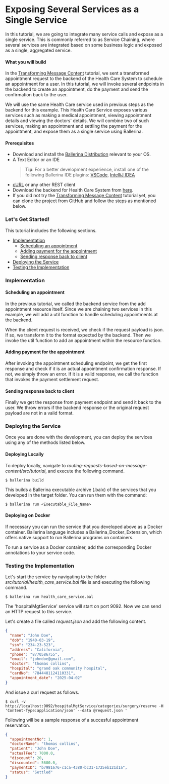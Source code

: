 # Exposing Several Services as a Single Service

In this tutorial, we are going to integrate many service calls and expose as a single service. This is commonly referred to as Service Chaining, where several services are integrated based on some business logic and exposed as a single, aggregated service.

#### What you will build

In the [Transforming Message Content](../../transforming-message-content/transforming-message-content/) tutorial, we sent a transformed appointment request to the backend of the Health Care System to schedule an appointment for a user. In this tutorial, we will invoke several endpoints in the backend to create an appointment, do the payment and send the confirmation back to the user.

We will use the same Health Care service used in previous steps as the backend for this example. This Health Care Service exposes various services such as making a medical appointment, viewing appointment details and viewing the doctors' details. We will combine two of such services, making an appointment and settling the payment for the appointment, and expose them as a single service using Ballerina.

#### Prerequisites

- Download and install the [Ballerina Distribution](https://ballerina.io/learn/getting-started/) relevant to your OS.
- A Text Editor or an IDE
  > **Tip**: For a better development experience, install one of the following Ballerina IDE plugins: [VSCode](https://marketplace.visualstudio.com/items?itemName=ballerina.ballerina), [IntelliJ IDEA](https://plugins.jetbrains.com/plugin/9520-ballerina)
- [cURL](https://curl.haxx.se) or any other REST client
- Download the backend for Health Care System from [here](#).
- If you did not try the [Transforming Message Content](../../transforming-message-content/transforming-message-content/) tutorial yet, you can clone the project from GitHub and follow the steps as mentioned below.

### Let's Get Started!

This tutorial includes the following sections.

- [Implementation](#implementation)
  - [Scheduling an appointment](#scheduling-an-appointment)
  - [Adding payment for the appointment](#adding-payment-for-the-appointment)
  - [Sending response back to client](#sending-response-back-to-client)
- [Deploying the Service](#deploying-the-service)
- [Testing the Implementation](#testing-the-implementation)

### Implementation

#### Scheduling an appointment

In the previous tutorial, we called the backend service from the add appointment resource itself. Since we are chaining two services in this example, we will add a util function to handle scheduling appointments at the backend.

<!-- INCLUDE_CODE_SEGMENT: { file: src/tutorial/health_care_service.bal, segment: segment_1 } -->

When the client request is received, we check if the request payload is json. If so, we transform it to the format expected by the backend. Then we invoke the util function to add an appointment within the resource function.

<!-- INCLUDE_CODE_SEGMENT: { file: src/tutorial/health_care_service.bal, segment: segment_2 } -->

#### Adding payment for the appointment

After invoking the appointment scheduling endpoint, we get the first response and check if it is an actual appointment confirmation response. If not, we simply throw an error. If it is a valid response, we call the function that invokes the payment settlement request.

<!-- INCLUDE_CODE_SEGMENT: { file: src/tutorial/health_care_service.bal, segment: segment_3 } -->

#### Sending response back to client

Finally we get the response from payment endpoint and send it back to the user. We throw errors if the backend response or the original request payload are not in a valid format.

### Deploying the Service

Once you are done with the development, you can deploy the services using any of the methods listed below.

#### Deploying Locally

To deploy locally, navigate to *routing-requests-based-on-message-content/src/tutorial*, and execute the following command.

```
$ ballerina build
```

This builds a Ballerina executable archive (.balx) of the services that you developed in the target folder.
You can run them with the command:

```
$ ballerina run <Executable_File_Name>
```

#### Deploying on Docker

If necessary you can run the service that you developed above as a Docker container. Ballerina language includes a Ballerina_Docker_Extension, which offers native support to run Ballerina programs on containers.

To run a service as a Docker container, add the corresponding Docker annotations to your service code.

### Testing the Implementation

Let's start the service by navigating to the folder *src/tutorial/health_care_service.bal* file is and executing the following command.

```
$ ballerina run health_care_service.bal
```

The 'hospitalMgtService' service will start on port 9092. Now we can send an HTTP request to this service.

Let's create a file called _request.json_ and add the following content.

```json
{
  "name": "John Doe",
  "dob": "1940-03-19",
  "ssn": "234-23-523",
  "address": "California",
  "phone": "8770586755",
  "email": "johndoe@gmail.com",
  "doctor": "thomas collins",
  "hospital": "grand oak community hospital",
  "cardNo": "7844481124110331",
  "appointment_date": "2025-04-02"
}
```

And issue a curl request as follows.

```
$ curl -v http://localhost:9092/hospitalMgtService/categories/surgery/reserve -H 'Content-Type:application/json' --data @request.json '
```

Following will be a sample response of a succesful appointment reservation.

```json
{
  "appointmentNo": 1,
  "doctorName": "thomas collins",
  "patient": "John Doe",
  "actualFee": 7000.0,
  "discount": 20,
  "discounted": 5600.0,
  "paymentID": "b7981676-c1ca-4380-bc31-1725eb121d1a",
  "status": "Settled"
}
```
